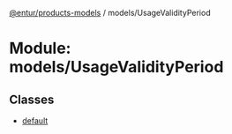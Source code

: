 [@entur/products-models](../README.md) / models/UsageValidityPeriod

# Module: models/UsageValidityPeriod

## Classes

- [default](../classes/models_UsageValidityPeriod.default.md)
